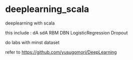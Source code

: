 # deeplearning_scala
deeplearning with scala

this include :  dA 
                sdA 
                RBM 
                DBN 
                LogisticRegression 
                Dropout
                
do labs with minst dataset 

refer to https://github.com/yusugomori/DeepLearning

